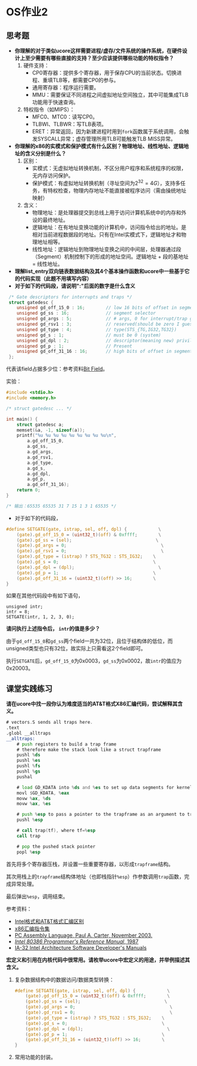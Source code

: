 # OS作业2

## 思考题

- **你理解的对于类似ucore这样需要进程/虚存/文件系统的操作系统，在硬件设计上至少需要有哪些直接的支持？至少应该提供哪些功能的特权指令？**
  1. 硬件支持：
     - CP0寄存器：提供多个寄存器，用于保存CPU的当前状态。切换进程、重填TLB等，都需要CP0的参与。
     - 通用寄存器：程序运行需要。
     - MMU：需要保证不同进程之间虚拟地址空间独立，其中可能集成TLB功能用于快速查询。
  2. 特权指令（如MIPS）：
     - MFC0、MTC0：读写CP0。
     - TLBWI、TLBWR：写TLB表项。
     - ERET：异常返回，因为新建进程时用到`fork`函数属于系统调用，会触发SYSCALL异常；虚存管理所用TLB可能触发TLB MISS异常。
- **你理解的x86的实模式和保护模式有什么区别？物理地址、线性地址、逻辑地址的含义分别是什么？**
  1. 区别：
     - 实模式：无虚拟地址转换机制，不区分用户程序和系统程序的权限，无内存访问保护。
     - 保护模式：有虚拟地址转换机制（寻址空间为$2^{32}=4G$），支持多任务，有特权检查，物理内存地址不能直接被程序访问（需由操统地址映射）
  2. 含义：
     - 物理地址：是处理器提交到总线上用于访问计算机系统中的内存和外设的最终地址。
     - 逻辑地址：在有地址变换功能的计算机中，访问指令给出的地址。是相对当前进程数据段的地址。只有在Intel实模式下，逻辑地址才和物理地址相等。
     - 线性地址：逻辑地址到物理地址变换之间的中间层，处理器通过段（Segment）机制控制下的形成的地址空间。逻辑地址 + 段的基地址 = 线性地址。
- **理解list_entry双向链表数据结构及其4个基本操作函数和ucore中一些基于它的代码实现（此题不用填写内容）**
- **对于如下的代码段，请说明":"后面的数字是什么含义**
```c
 /* Gate descriptors for interrupts and traps */
 struct gatedesc {
    unsigned gd_off_15_0 : 16;        // low 16 bits of offset in segment
    unsigned gd_ss : 16;              // segment selector
    unsigned gd_args : 5;             // # args, 0 for interrupt/trap gates
    unsigned gd_rsv1 : 3;             // reserved(should be zero I guess)
    unsigned gd_type : 4;             // type(STS_{TG,IG32,TG32})
    unsigned gd_s : 1;                // must be 0 (system)
    unsigned gd_dpl : 2;              // descriptor(meaning new) privilege level
    unsigned gd_p : 1;                // Present
    unsigned gd_off_31_16 : 16;       // high bits of offset in segment
 };
```

代表该field占据多少位：参考资料[Bit Field](http://en.cppreference.com/w/cpp/language/bit_field)。

实验：

```c
#include <stdio.h>
#include <memory.h>

/* struct gatedesc ... */

int main() {
    struct gatedesc a;
    memset(&a, -1, sizeof(a));
    printf("%u %u %u %u %u %u %u %u %u\n",
        a.gd_off_15_0,
        a.gd_ss,
        a.gd_args,
        a.gd_rsv1,
        a.gd_type,
        a.gd_s,
        a.gd_dpl,
        a.gd_p,
        a.gd_off_31_16);
    return 0;
}

/* 输出：65535 65535 31 7 15 1 3 1 65535 */
```

- 对于如下的代码段，

```c
#define SETGATE(gate, istrap, sel, off, dpl) {            \
    (gate).gd_off_15_0 = (uint32_t)(off) & 0xffff;        \
    (gate).gd_ss = (sel);                                \
    (gate).gd_args = 0;                                    \
    (gate).gd_rsv1 = 0;                                    \
    (gate).gd_type = (istrap) ? STS_TG32 : STS_IG32;    \
    (gate).gd_s = 0;                                    \
    (gate).gd_dpl = (dpl);                                \
    (gate).gd_p = 1;                                    \
    (gate).gd_off_31_16 = (uint32_t)(off) >> 16;        \
}
```
如果在其他代码段中有如下语句，
```
unsigned intr;
intr = 8;
SETGATE(intr, 1, 2, 3, 0);
```
**请问执行上述指令后， `intr`的值是多少？**

由于`gd_off_15_0`和`gd_ss`两个field一共为32位，且位于结构体的低位，而unsigned类型也只有32位，故实际上只需看这2个field即可。

执行`SETGATE`后，`gd_off_15_0`为0x0003，`gd_ss`为0x0002，故`intr`的值应为0x20003。

## 课堂实践练习

**请在ucore中找一段你认为难度适当的AT&T格式X86汇编代码，尝试解释其含义。**

```asm
# vectors.S sends all traps here.
.text
.globl __alltraps
__alltraps:
    # push registers to build a trap frame
    # therefore make the stack look like a struct trapframe
    pushl %ds
    pushl %es
    pushl %fs
    pushl %gs
    pushal

    # load GD_KDATA into %ds and %es to set up data segments for kernel
    movl $GD_KDATA, %eax
    movw %ax, %ds
    movw %ax, %es

    # push %esp to pass a pointer to the trapframe as an argument to trap()
    pushl %esp

    # call trap(tf), where tf=%esp
    call trap

    # pop the pushed stack pointer
    popl %esp
```

首先将多个寄存器压栈，并设置一些重要寄存器，以形成`trapframe`结构。

其次用栈上的`trapframe`结构体地址（也即栈指针`%esp`）作参数调用`trap`函数，完成异常处理。

最后弹出`%esp`，调用结束。

参考资料：

  - [Intel格式和AT&T格式汇编区别](http://www.cnblogs.com/hdk1993/p/4820353.html)
  - [x86汇编指令集](http://hiyyp1234.blog.163.com/blog/static/67786373200981811422948/)
  - [PC Assembly Language, Paul A. Carter, November 2003.](https://pdos.csail.mit.edu/6.828/2016/readings/pcasm-book.pdf)
  - [*Intel 80386 Programmer's Reference Manual*, 1987](https://pdos.csail.mit.edu/6.828/2016/readings/i386/toc.htm)
  - [IA-32 Intel Architecture Software Developer's Manuals](http://www.intel.com/content/www/us/en/processors/architectures-software-developer-manuals.html)


**宏定义和引用在内核代码中很常用。请枚举ucore中宏定义的用途，并举例描述其含义。**

1. 复杂数据结构中的数据访问/数据类型转换：

   ```c
   #define SETGATE(gate, istrap, sel, off, dpl) {            \
       (gate).gd_off_15_0 = (uint32_t)(off) & 0xffff;        \
       (gate).gd_ss = (sel);                                \
       (gate).gd_args = 0;                                    \
       (gate).gd_rsv1 = 0;                                    \
       (gate).gd_type = (istrap) ? STS_TG32 : STS_IG32;    \
       (gate).gd_s = 0;                                    \
       (gate).gd_dpl = (dpl);                                \
       (gate).gd_p = 1;                                    \
       (gate).gd_off_31_16 = (uint32_t)(off) >> 16;        \
   }
   ```

2. 常用功能的封装。

   ​